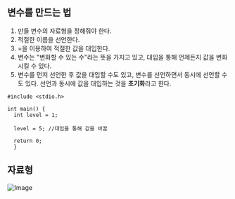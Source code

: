 변수를 만드는 법
---------

1. 만들 변수의 자료형을 정해줘야 한다.
2. 적절한 이름을 선언한다.
3. =을 이용하여 적절한 값을 대입한다.
4. 변수는 "변화할 수 있는 수"라는 뜻을 가지고 있고, 대입을 통해 언제든지 값을 변화시킬 수 있다.
5. 변수를 먼저 선언한 후 값을 대입할 수도 있고, 변수를 선언하면서 동시에 선언할 수도 있다. 선언과 동시에 값을 대입하는 것을 **초기화**라고 한다.

```
#include <stdio.h>

int main() {
  int level = 1;
  
  level = 5; //대입을 통해 값을 바꿈
  
  return 0;
  }
```

자료형
----
![Image](https://t1.daumcdn.net/cfile/tistory/2636724C5783428411)
